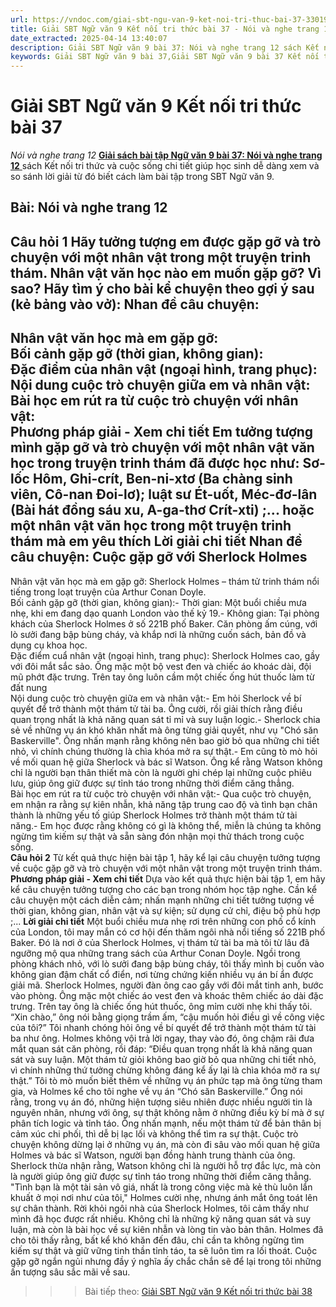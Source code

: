 ```yaml
---
url: https://vndoc.com/giai-sbt-ngu-van-9-ket-noi-tri-thuc-bai-37-330191
title: Giải SBT Ngữ văn 9 Kết nối tri thức bài 37 - Nói và nghe trang 12 - VnDoc.com
date_extracted: 2025-04-14 13:40:07
description: Giải SBT Ngữ văn 9 bài 37: Nói và nghe trang 12 sách Kết nối tri thức có đáp án chi tiết cho các bạn cùng tham khảo.
keywords: Giải SBT Ngữ văn 9 bài 37,Giải SBT Ngữ văn 9 bài 37 Kết nối tri thức,Giải sách bài tập Ngữ văn KNTT lớp 9,Ngữ văn lớp 9 Kết nối tri thức,giải bài tập ngữ văn lớp 9,bài Nói và nghe trang 12,giải SBT ngữ văn 9 KNTT trang 12
---
```


# Giải SBT Ngữ văn 9 Kết nối tri thức bài 37
 _Nói và nghe trang 12_
[**Giải sách bài tập Ngữ văn 9 bài 37: Nói và nghe trang 12** ](<https://vndoc.com/giai-sbt-ngu-van-9-ket-noi-tri-thuc-bai-37-330191>)sách Kết nối tri thức và cuộc sống chi tiết giúp học sinh dễ dàng xem và so sánh lời giải từ đó biết cách làm bài tập trong SBT Ngữ văn 9.
## **Bài: Nói và nghe trang 12**
**Câu hỏi 1**
Hãy tưởng tượng em được gặp gỡ và trò chuyện với một nhân vật trong một truyện trinh thám. Nhân vật văn học nào em muốn gặp gỡ? Vì sao? Hãy tìm ý cho bài kể chuyện theo gợi ý sau \(kẻ bảng vào vở\):
Nhan đề câu chuyện:  
---  
Nhân vật văn học mà em gặp gỡ:  
Bối cảnh gặp gỡ \(thời gian, không gian\):  
Đặc điểm của nhân vật \(ngoại hình, trang phục\):  
Nội dung cuộc trò chuyện giữa em và nhân vật:  
Bài học em rút ra từ cuộc trò chuyện với nhân vật:  
**Phương pháp giải - Xem chi tiết**
Em tưởng tượng mình gặp gỡ và trò chuyện với một nhân vật văn học trong truyện trinh thám đã được học như: Sơ-lốc Hôm, Ghi-crít, Ben-ni-xtơ \(Ba chàng sinh viên, Cô-nan Đoi-lơ\); luật sư Ét-uốt, Méc-đơ-lân \(Bài hát đồng sáu xu, A-ga-thơ Crít-xti\) ;... hoặc một nhân vật văn học trong một truyện trinh thám mà em yêu thích
**Lời giải chi tiết**
Nhan đề câu chuyện: Cuộc gặp gỡ với Sherlock Holmes  
---  
Nhân vật văn học mà em gặp gỡ: Sherlock Holmes – thám tử trinh thám nổi tiếng trong loạt truyện của Arthur Conan Doyle.  
Bối cảnh gặp gỡ \(thời gian, không gian\):\- Thời gian: Một buổi chiều mưa nhẹ, khi em đang dạo quanh London vào thế kỷ 19.\- Không gian: Tại phòng khách của Sherlock Holmes ở số 221B phố Baker. Căn phòng ấm cúng, với lò sưởi đang bập bùng cháy, và khắp nơi là những cuốn sách, bản đồ và dụng cụ khoa học.  
Đặc điểm cuẩ nhân vật \(ngoại hình, trang phục\): Sherlock Holmes cao, gầy với đôi mắt sắc sảo. Ông mặc một bộ vest đen và chiếc áo khoác dài, đội mũ phớt đặc trưng. Trên tay ông luôn cầm một chiếc ống hút thuốc làm từ đất nung  
Nội dung cuộc trò chuyện giữa em và nhân vật:\- Em hỏi Sherlock về bí quyết để trở thành một thám tử tài ba. Ông cười, rồi giải thích rằng điều quan trọng nhất là khả năng quan sát tỉ mỉ và suy luận logic.\- Sherlock chia sẻ về những vụ án khó khăn nhất mà ông từng giải quyết, như vụ "Chó săn Baskerville". Ông nhấn mạnh rằng không nên bao giờ bỏ qua những chi tiết nhỏ, vì chính chúng thường là chìa khóa mở ra sự thật.\- Em cũng tò mò hỏi về mối quan hệ giữa Sherlock và bác sĩ Watson. Ông kể rằng Watson không chỉ là người bạn thân thiết mà còn là người ghi chép lại những cuộc phiêu lưu, giúp ông giữ được sự tỉnh táo trong những thời điểm căng thẳng.  
Bài học em rút ra từ cuộc trò chuyện với nhân vật:\- Qua cuộc trò chuyện, em nhận ra rằng sự kiên nhẫn, khả năng tập trung cao độ và tình bạn chân thành là những yếu tố giúp Sherlock Holmes trở thành một thám tử tài năng.\- Em học được rằng không có gì là không thể, miễn là chúng ta không ngừng tìm kiếm sự thật và sẵn sàng đón nhận mọi thử thách trong cuộc sống.  
**Câu hỏi 2**
Từ kết quả thực hiện bài tập 1, hãy kể lại câu chuyện tưởng tượng về cuộc gặp gỡ và trò chuyện với một nhân vật trong một truyện trinh thám.
**Phương pháp giải - Xem chi tiết**
Dựa vào kết quả thực hiện bài tập 1, em hãy kể câu chuyện tưởng tượng cho các bạn trong nhóm học tập nghe. Cần kể câu chuyện một cách diễn cảm; nhấn mạnh những chi tiết tưởng tượng về thời gian, không gian, nhân vật và sự kiện; sử dụng cử chỉ, điệu bộ phù hợp ;...
**Lời giải chi tiết**
Một buổi chiều mưa nhẹ rơi trên những con phố cổ kính của London, tôi may mắn có cơ hội đến thăm ngôi nhà nổi tiếng số 221B phố Baker. Đó là nơi ở của Sherlock Holmes, vị thám tử tài ba mà tôi từ lâu đã ngưỡng mộ qua những trang sách của Arthur Conan Doyle. Ngồi trong phòng khách nhỏ, với lò sưởi đang bập bùng cháy, tôi thấy mình bị cuốn vào không gian đậm chất cổ điển, nơi từng chứng kiến nhiều vụ án bí ẩn được giải mã.
Sherlock Holmes, người đàn ông cao gầy với đôi mắt tinh anh, bước vào phòng. Ông mặc một chiếc áo vest đen và khoác thêm chiếc áo dài đặc trưng. Trên tay ông là chiếc ống hút thuốc, ông mỉm cười nhẹ khi thấy tôi. “Xin chào,” ông nói bằng giọng trầm ấm, “cậu muốn hỏi điều gì về công việc của tôi?”
Tôi nhanh chóng hỏi ông về bí quyết để trở thành một thám tử tài ba như ông. Holmes không vội trả lời ngay, thay vào đó, ông chậm rãi đưa mắt quan sát căn phòng, rồi đáp: “Điều quan trọng nhất là khả năng quan sát và suy luận. Một thám tử giỏi không bao giờ bỏ qua những chi tiết nhỏ, vì chính những thứ tưởng chừng không đáng kể ấy lại là chìa khóa mở ra sự thật.”
Tôi tò mò muốn biết thêm về những vụ án phức tạp mà ông từng tham gia, và Holmes kể cho tôi nghe về vụ án “Chó săn Baskerville.” Ông nói rằng, trong vụ án đó, những hiện tượng siêu nhiên được nhiều người tin là nguyên nhân, nhưng với ông, sự thật không nằm ở những điều kỳ bí mà ở sự phân tích logic và tỉnh táo. Ông nhấn mạnh, nếu một thám tử để bản thân bị cảm xúc chi phối, thì dễ bị lạc lối và không thể tìm ra sự thật.
Cuộc trò chuyện không dừng lại ở những vụ án, mà còn đi sâu vào mối quan hệ giữa Holmes và bác sĩ Watson, người bạn đồng hành trung thành của ông. Sherlock thừa nhận rằng, Watson không chỉ là người hỗ trợ đắc lực, mà còn là người giúp ông giữ được sự tỉnh táo trong những thời điểm căng thẳng. "Tình bạn là một tài sản vô giá, nhất là trong công việc mà kẻ thù luôn lẩn khuất ở mọi nơi như của tôi," Holmes cười nhẹ, nhưng ánh mắt ông toát lên sự chân thành.
Rời khỏi ngôi nhà của Sherlock Holmes, tôi cảm thấy như mình đã học được rất nhiều. Không chỉ là những kỹ năng quan sát và suy luận, mà còn là bài học về sự kiên nhẫn và lòng tin vào bản thân. Holmes đã cho tôi thấy rằng, bất kể khó khăn đến đâu, chỉ cần ta không ngừng tìm kiếm sự thật và giữ vững tinh thần tỉnh táo, ta sẽ luôn tìm ra lối thoát. Cuộc gặp gỡ ngắn ngủi nhưng đầy ý nghĩa ấy chắc chắn sẽ để lại trong tôi những ấn tượng sâu sắc mãi về sau.
>>> Bài tiếp theo: [Giải SBT Ngữ văn 9 Kết nối tri thức bài 38](<https://vndoc.com/giai-sbt-ngu-van-9-ket-noi-tri-thuc-bai-38-330193>)
